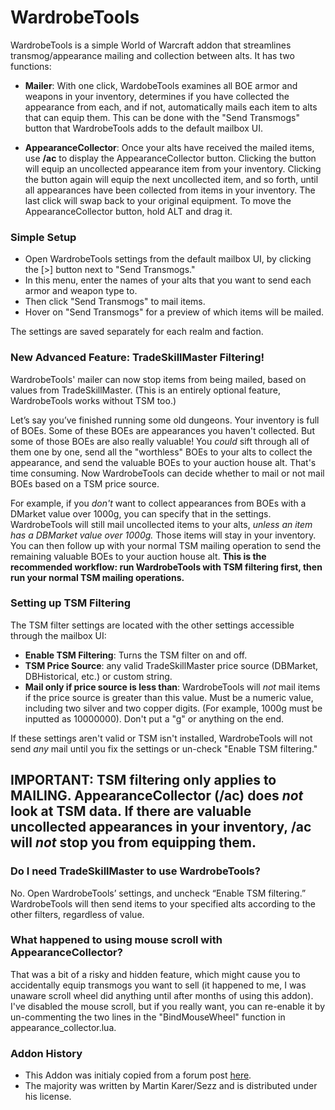 # WardrobeTools

WardrobeTools is a simple World of Warcraft addon that streamlines transmog/appearance mailing and collection between alts. It has two functions:

* **Mailer**: With one click, WardobeTools examines all BOE armor and weapons in your inventory, determines if you have collected the appearance from each, and if not, automatically mails each item to alts that can equip them. This can be done with the "Send Transmogs" button that WardrobeTools adds to the default mailbox UI. 

* **AppearanceCollector**: Once your alts have received the mailed items, use **/ac** to display the AppearanceCollector button. Clicking the button will equip an uncollected appearance item from your inventory. Clicking the button again will equip the next uncollected item, and so forth, until all appearances have been collected from items in your inventory. The last click will swap back to your original equipment. To move the AppearanceCollector button, hold ALT and drag it.

### Simple Setup 

* Open WardrobeTools settings from the default mailbox UI, by clicking the [>] button next to "Send Transmogs." 
* In this menu, enter the names of your alts that you want to send each armor and weapon type to.
* Then click "Send Transmogs" to mail items. 
* Hover on "Send Transmogs" for a preview of which items will be mailed.

The settings are saved separately for each realm and faction.

### New Advanced Feature: TradeSkillMaster Filtering!

WardrobeTools' mailer can now stop items from being mailed, based on values from TradeSkillMaster. (This is an entirely optional feature, WardrobeTools works without TSM too.)

Let’s say you’ve finished running some old dungeons. Your inventory is full of BOEs. Some of these BOEs are appearances you haven't collected. But some of those BOEs are also really valuable! You *could* sift through all of them one by one, send all the "worthless" BOEs to your alts to collect the appearance, and send the valuable BOEs to your auction house alt. That's time consuming. Now WardrobeTools can decide whether to mail or not mail BOEs based on a TSM price source.

For example, if you *don't* want to collect appearances from BOEs with a DMarket value over 1000g, you can specify that in the settings. WardrobeTools will still mail uncollected items to your alts, *unless an item has a DBMarket value over 1000g.* Those items will stay in your inventory. You can then follow up with your normal TSM mailing operation to send the remaining valuable BOEs to your auction house alt. **This is the recommended workflow: run WardrobeTools with TSM filtering first, then run your normal TSM mailing operations.**

###  Setting up TSM Filtering

The TSM filter settings are located with the other settings accessible through the mailbox UI:

- **Enable TSM Filtering**: Turns the TSM filter on and off. 
- **TSM Price Source**: any valid TradeSkillMaster price source (DBMarket, DBHistorical, etc.) or custom string.
- **Mail only if price source is less than**: WardrobeTools will *not* mail items if the price source is greater than this value. Must be a numeric value, including two silver and two copper digits. (For example, 1000g must be inputted as 10000000). Don't put a "g" or anything on the end.

If these settings aren't valid or TSM isn't installed, WardrobeTools will not send *any* mail until you fix the settings or un-check "Enable TSM filtering."

## **IMPORTANT: TSM filtering only applies to MAILING. AppearanceCollector (/ac) does *not* look at TSM data. If there are valuable uncollected appearances in your inventory, /ac will *not* stop you from equipping them.**

### Do I need TradeSkillMaster to use WardrobeTools?

No. Open WardrobeTools’ settings, and uncheck “Enable TSM filtering.” WardrobeTools will then send items to your specified alts according to the other filters, regardless of value.

### What happened to using mouse scroll with AppearanceCollector?

That was a bit of a risky and hidden feature, which might cause you to accidentally equip transmogs you want to sell (it happened to me, I was unaware scroll wheel did anything until after months of using this addon). I've disabled the mouse scroll, but if you really want, you can re-enable it by un-commenting the two lines in the "BindMouseWheel" function in appearance_collector.lua.

### Addon History

- This Addon was initialy copied from a forum post [here](http://stormspire.net/general-tradeskillmaster-discussion/18409-mailing-groups-boe-armor-classes-post169681.html#post169681).  
- The majority was written by Martin Karer/Sezz and is distributed under his license.
